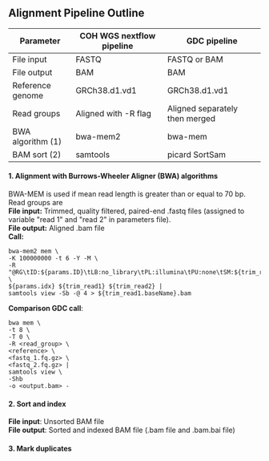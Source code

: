 ## Alignment Pipeline Outline 

| Parameter | COH WGS nextflow pipeline | GDC pipeline |
| --------- | ------------------------- | ------------ |
| File input | FASTQ | FASTQ or BAM |
| File output | BAM | BAM |
| Reference genome | GRCh38.d1.vd1 | GRCh38.d1.vd1 |
| Read groups | Aligned with -R flag | Aligned separately then merged |
| BWA algorithm (1) | bwa-mem2 | bwa-mem |
| BAM sort (2) | samtools | picard SortSam |

#### 1. Alignment with Burrows-Wheeler Aligner (BWA) algorithms
BWA-MEM is used if mean read length is greater than or equal to 70 bp. Read groups are   
**File input:** Trimmed, quality filtered, paired-end .fastq files (assigned to variable "read 1" and "read 2" in parameters file).    
**File output:** Aligned .bam file   
**Call:** 
``` Shell
bwa-mem2 mem \
-K 100000000 -t 6 -Y -M \
-R "@RG\tID:${params.ID}\tLB:no_library\tPL:illumina\tPU:none\tSM:${trim_read1.baseName}" \
${params.idx} ${trim_read1} ${trim_read2} |
samtools view -Sb -@ 4 > ${trim_read1.baseName}.bam
```
**Comparison GDC call**:  
```Shell
bwa mem \
-t 8 \
-T 0 \
-R <read_group> \
<reference> \
<fastq_1.fq.gz> \
<fastq_2.fq.gz> |
samtools view \
-Shb
-o <output.bam> -
```

#### 2. Sort and index
**File input**: Unsorted BAM file  
**File output**: Sorted and indexed BAM file (.bam file and .bam.bai file)

#### 3. Mark duplicates
